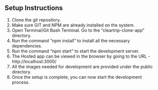 ## Setup Instructions
1. Clone the git repository. 
2. Make sure GIT and NPM are already installed on the system.
3. Open Terminal/Git Bash Terminal. Go to the “cleartrip-clone-app” directory.
4. Run the command “npm install” to install all the necessary dependencies.
5. Run the command “npm start” to start the development server.
6. The Hosted app can be viewed in the browser by going to the URL - http://localhost:3000/
7. All the images needed for development are provided under the public directory.	
8. Once the setup is complete, you can now start the development process.
